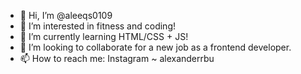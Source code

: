 - 👋 Hi, I’m @aleeqs0109
- 👀 I’m interested in fitness and coding!
- 🌱 I’m currently learning HTML/CSS + JS!
- 💞️ I’m looking to collaborate for a new job as a frontend developer.
- 📫 How to reach me: Instagram ~ alexanderrbu

<!---
aleeqs0109/aleeqs0109 is a ✨ special ✨ repository because its `README.md` (this file) appears on your GitHub profile.
You can click the Preview link to take a look at your changes.
--->
